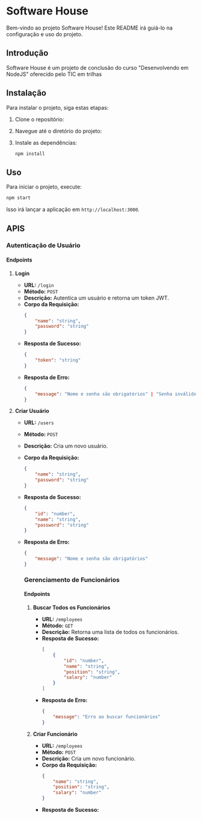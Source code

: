 # Software House

Bem-vindo ao projeto Software House! Este README irá guiá-lo na configuração e uso do projeto.


## Introdução
Software House é um projeto de conclusão do curso "Desenvolvendo em NodeJS" oferecido pelo TIC em trilhas


## Instalação
Para instalar o projeto, siga estas etapas:

1. Clone o repositório:

2. Navegue até o diretório do projeto:

3. Instale as dependências:
    ```sh
    npm install
    ```

## Uso
Para iniciar o projeto, execute:
```sh
npm start
```
Isso irá lançar a aplicação em `http://localhost:3000`.

## APIS

### Autenticação de Usuário

#### Endpoints

1. **Login**
    - **URL:** `/login`
    - **Método:** `POST`
    - **Descrição:** Autentica um usuário e retorna um token JWT.
    - **Corpo da Requisição:**
        ```json
        {
            "name": "string",
            "password": "string"
        }
        ```
    - **Resposta de Sucesso:**
        ```json
        {
            "token": "string"
        }
        ```
    - **Resposta de Erro:**
        ```json
        {
            "message": "Nome e senha são obrigatórios" | "Senha inválida"
        }
        ```

2. **Criar Usuário**
    - **URL:** `/users`
    - **Método:** `POST`
    - **Descrição:** Cria um novo usuário.
    - **Corpo da Requisição:**
        ```json
        {
            "name": "string",
            "password": "string"
        }
        ```
    - **Resposta de Sucesso:**
        ```json
        {
            "id": "number",
            "name": "string",
            "password": "string"
        }
        ```
    - **Resposta de Erro:**
        ```json
        {
            "message": "Nome e senha são obrigatórios"
        }
        ```


        ### Gerenciamento de Funcionários

        #### Endpoints

        1. **Buscar Todos os Funcionários**
            - **URL:** `/employees`
            - **Método:** `GET`
            - **Descrição:** Retorna uma lista de todos os funcionários.
            - **Resposta de Sucesso:**
                ```json
                [
                    {
                        "id": "number",
                        "name": "string",
                        "position": "string",
                        "salary": "number"
                    }
                ]
                ```
            - **Resposta de Erro:**
                ```json
                {
                    "message": "Erro ao buscar funcionários"
                }
                ```

        2. **Criar Funcionário**
            - **URL:** `/employees`
            - **Método:** `POST`
            - **Descrição:** Cria um novo funcionário.
            - **Corpo da Requisição:**
                ```json
                {
                    "name": "string",
                    "position": "string",
                    "salary": "number"
                }
                ```
            - **Resposta de Sucesso:**